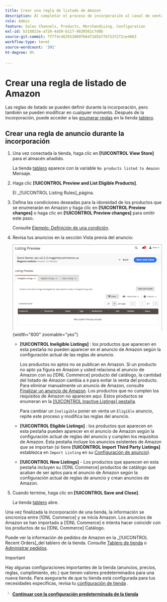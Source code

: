 ```yaml
---
title: Crear una regla de listado de Amazon
description: Al completar el proceso de incorporación al canal de ventas de Amazon, cree las reglas de anuncio iniciales para generar anuncios de Amazon para su [!DNL Commerce] productos.
role: Admin
feature: Sales Channels, Products, Merchandising, Configuration
exl-id: b318823e-a726-4a59-b117-9838562c7d8b
source-git-commit: 7fff4c463551089fb64f2d5bf7bf23f272ce4663
workflow-type: tm+mt
source-wordcount: '391'
ht-degree: 0%

---
```


# Crear una regla de listado de Amazon

Las reglas de listado se pueden definir durante la incorporación, pero también se pueden modificar en cualquier momento. Después de la incorporación, puede acceder a las [enumerar reglas](./listing-rules.md) en la tienda [tablero](./amazon-store-dashboard.md).

## Crear una regla de anuncio durante la incorporación

1. Una vez conectada la tienda, haga clic en **[!UICONTROL View Store]** para el almacén añadido.

   La tienda [tablero](./amazon-store-dashboard.md) aparece con la variable `No products listed to Amazon` Mensaje.

1. Haga clic **[!UICONTROL Preview and List Eligible Products]**.

   El _[!UICONTROL Listing Rules]_página.

1. Defina las condiciones deseadas para la idoneidad de los productos que se enumerarán en Amazon y haga clic en **[!UICONTROL Preview changes]** o haga clic en **[!UICONTROL Preview changes]** para omitir este paso.

   Consulte [Ejemplo: Definición de una condición](./ob-define-condition-example.md).

1. Revisa tus anuncios en la sección Vista previa del anuncio:

   ![Vista previa del anuncio](assets/amazon-ob-listing-preview.png){width="600" zoomable="yes"}

   - **[!UICONTROL Ineligible Listings]** : los productos que aparecen en esta pestaña no pueden aparecer en el anuncio de Amazon según la configuración actual de las reglas de anuncio.

     Los productos no aptos no se publican en Amazon. Si un producto no apto ya figura en Amazon y usted relaciona el anuncio de Amazon con su [!DNL Commerce] producto del catálogo, la cantidad del listado de Amazon cambia a `0` para evitar la venta del producto. Para eliminar manualmente un anuncio de Amazon, consulte [Finalizar un anuncio de Amazon](./end-listings-manually.md). Los productos que no cumplen los requisitos de Amazon no aparecen aquí. Estos productos se enumeran en la [[!UICONTROL Inactive Listings] pestaña](./inactive-listings.md).

     Para cambiar un `Ineligible` poner en venta un `Eligible` anuncio, repite este proceso y modifica las reglas del anuncio.

   - **[!UICONTROL Eligible Listings]** : los productos que aparecen en esta pestaña pueden aparecer en el anuncio de Amazon según la configuración actual de reglas del anuncio y cumplen los requisitos de Amazon. Esta pestaña incluye los anuncios existentes de Amazon que se importan (si tiene **[!UICONTROL Import Third Party Listings]** establezca en `Import Listing` en su [Configuración de anuncio](./listing-settings.md)).

   - **[!UICONTROL New Listings]** - Los productos que aparecen en esta pestaña incluyen su [!DNL Commerce] productos de catálogo que acaban de ser aptos para el anuncio de Amazon según la configuración actual de reglas de anuncio y crean anuncios de Amazon.

1. Cuando termine, haga clic en **[!UICONTROL Save and Close]**.

   La tienda [tablero](./amazon-store-dashboard.md) abre.

Una vez finalizada la incorporación de una tienda, la información se sincroniza entre [!DNL Commerce] y se inicia Amazon. Los anuncios de Amazon se han importado a [!DNL Commerce] e intenta hacer coincidir con los productos de su [!DNL Commerce] Catálogo.

Puede ver la información de pedidos de Amazon en la _[!UICONTROL Recent Orders]_del tablero de la tienda. Consulte [Tablero de tienda](./amazon-store-dashboard.md) o [Administrar pedidos](./managing-orders.md).

>[!IMPORTANT]
>
>Hay algunas configuraciones importantes de la tienda (anuncios, precios, reglas, cumplimiento, etc.) que tienen valores predeterminados para una nueva tienda. Para asegurarte de que tu tienda está configurada para tus necesidades específicas, revisa tu [configuración de tienda](./default-store-settings.md) .

![Icono Siguiente](assets/btn-next.png) [**Continuar con la configuración predeterminada de la tienda**](./default-store-settings.md)
